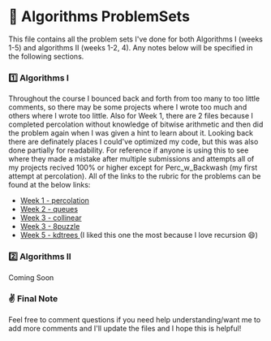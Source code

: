 # 📝 Algorithms ProblemSets
This file contains all the problem sets I've done for both Algorithms I (weeks 1-5) and algorithms II (weeks 1-2, 4). Any notes below will be specified in the following sections.

### 1️⃣ Algorithms I
Throughout the course I bounced back and forth from too many to too little comments, so there may be some projects where I wrote too much and others where I wrote too little. Also for Week 1, there are 2 files because I completed percolation without knowledge of bitwise arithmetic and then did the problem again when 
I was given a hint to learn about it. Looking back there are definately places I could've optimized my code, but this was also done partially for readability. For reference if anyone is using this to see where they made a mistake after multiple submissions and attempts all of my projects recived 100% or higher except for 
Perc_w_Backwash (my first attempt at percolation). All of the links to the rubric for the problems can be found at the below links:
- <a href="https://coursera.cs.princeton.edu/algs4/assignments/percolation/specification.php"> Week 1 - percolation </a>
- <a href="https://coursera.cs.princeton.edu/algs4/assignments/queues/specification.php"> Week 2 - queues </a>
- <a href="https://coursera.cs.princeton.edu/algs4/assignments/collinear/specification.php"> Week 3 - collinear </a>
- <a href="https://coursera.cs.princeton.edu/algs4/assignments/8puzzle/specification.php"> Week 3 - 8puzzle </a>
- <a href="https://coursera.cs.princeton.edu/algs4/assignments/kdtree/specification.php"> Week 5 - kdtrees </a> (I liked this one the most because I love recursion 😄)

### 2️⃣ Algorithms II
Coming Soon 

### ✌ Final Note
Feel free to comment questions if you need help understanding/want me to add more comments and I'll update the files and I hope this is helpful!
